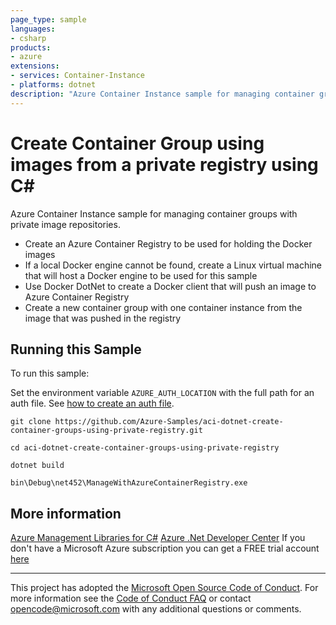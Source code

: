```yaml
---
page_type: sample
languages:
- csharp
products:
- azure
extensions:
- services: Container-Instance
- platforms: dotnet
description: "Azure Container Instance sample for managing container groups with private image repositories."
---
```


# Create Container Group using images from a private registry using C# #

 Azure Container Instance sample for managing container groups with private image repositories.
  - Create an Azure Container Registry to be used for holding the Docker images
  - If a local Docker engine cannot be found, create a Linux virtual machine that will host a Docker engine
      to be used for this sample
  - Use Docker DotNet to create a Docker client that will push an image to Azure Container Registry
  - Create a new container group with one container instance from the image that was pushed in the registry


## Running this Sample ##

To run this sample:

Set the environment variable `AZURE_AUTH_LOCATION` with the full path for an auth file. See [how to create an auth file](https://github.com/Azure/azure-libraries-for-net/blob/master/AUTH.md).

    git clone https://github.com/Azure-Samples/aci-dotnet-create-container-groups-using-private-registry.git

    cd aci-dotnet-create-container-groups-using-private-registry

    dotnet build

    bin\Debug\net452\ManageWithAzureContainerRegistry.exe

## More information ##

[Azure Management Libraries for C#](https://github.com/Azure/azure-sdk-for-net/tree/Fluent)
[Azure .Net Developer Center](https://azure.microsoft.com/en-us/develop/net/)
If you don't have a Microsoft Azure subscription you can get a FREE trial account [here](http://go.microsoft.com/fwlink/?LinkId=330212)

---

This project has adopted the [Microsoft Open Source Code of Conduct](https://opensource.microsoft.com/codeofconduct/). For more information see the [Code of Conduct FAQ](https://opensource.microsoft.com/codeofconduct/faq/) or contact [opencode@microsoft.com](mailto:opencode@microsoft.com) with any additional questions or comments.

